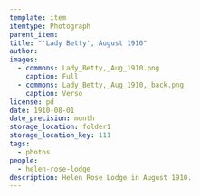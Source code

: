 ```yaml
---
template: item
itemtype: Photograph
parent_item: 
title: "'Lady Betty', August 1910"
author: 
images:
  - commons: Lady_Betty,_Aug_1910.png
    caption: Full
  - commons: Lady_Betty,_Aug_1910,_back.png
    caption: Verso
license: pd
date: 1910-08-01
date_precision: month
storage_location: folder1
storage_location_key: 111
tags:
  - photos
people:
  - helen-rose-lodge
description: Helen Rose Lodge in August 1910.
---
```

